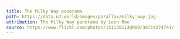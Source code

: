 ```yaml
---
title: The Milky Way panorama
path: https://data.n7.world/images/parallax/milky_way.jpg
attribution: The Milky Way panorama by Leon Roe
source: https://www.flickr.com/photos/151138113@N08/36714274741/
---
```

